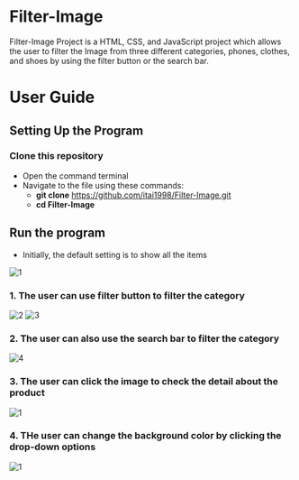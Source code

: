 # Filter-Image
Filter-Image Project is a HTML, CSS, and JavaScript project which allows the user to filter the Image from three different categories, phones, clothes, and shoes by using the filter button or the search bar.

# User Guide
## Setting Up the Program
### Clone this repository
- Open the command terminal
- Navigate to the file using these commands:
    - **git clone** https://github.com/itai1998/Filter-Image.git
    - **cd Filter-Image**

## Run the program
- Initially, the default setting is to show all the items

![1](https://github.com/itai1998/Filter-Image/assets/107719287/de3cc346-0949-4be5-b707-4b808775fa79)

### 1. The user can use filter button to filter the category
![2](https://github.com/itai1998/Filter-Image/assets/107719287/ae14e54c-9f90-42a7-95ad-987839897861)
![3](https://github.com/itai1998/Filter-Image/assets/107719287/a03acd7b-d4ae-47dd-af5d-edeaf6e6b43b)

### 2. The user can also use the search bar to filter the category

![4](https://github.com/itai1998/Filter-Image/assets/107719287/3eba4445-54c8-48be-9949-5b5c7c7a729d)

### 3. The user can click the image to check the detail about the product

![1](https://github.com/itai1998/Filter-Image/assets/107719287/ee7bc26c-c671-447e-9140-9d7374bf15e2)

### 4. THe user can change the background color by clicking the drop-down options

![1](https://github.com/itai1998/Filter-Image/assets/107719287/6096febe-2160-4030-8cf6-22edf5a4823b)

